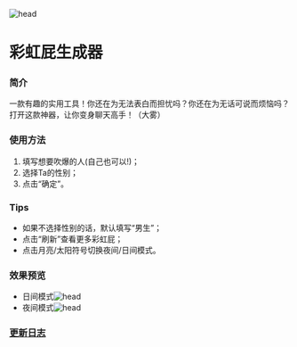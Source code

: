 ![head](https://s1.ax1x.com/2020/08/13/dpAz2q.png)
# 彩虹屁生成器
### 简介
一款有趣的实用工具！你还在为无法表白而担忧吗？你还在为无话可说而烦恼吗？打开这款神器，让你变身聊天高手！（大雾）
### 使用方法
1. 填写想要吹爆的人(自己也可以!)；
2. 选择Ta的性别；
3. 点击“确定”。
### Tips
+ 如果不选择性别的话，默认填写“男生”；
+ 点击“刷新”查看更多彩虹屁；
+ 点击月亮/太阳符号切换夜间/日间模式。
### 效果预览
+ 日间模式![head](https://s1.ax1x.com/2020/08/16/dEstHg.png)
+ 夜间模式![head](https://s1.ax1x.com/2020/08/16/dEscbF.png)
### [更新日志](https://github.com/SJ-YUKI/Rainbow-Fart-Tool/blob/master/ChangeLog.md)
